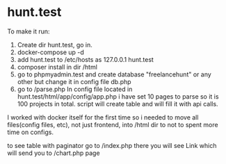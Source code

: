 # hunt.test

To make it run:
1. Create dir hunt.test, go in.
2. docker-compose up -d
3. add hunt.test to /etc/hosts as 127.0.0.1  hunt.test
4. composer install in dir /html
5. go to phpmyadmin.test and create database "freelancehunt" or any other but change it in config file db.php
6. go to /parse.php
  In config file located in hunt.test/html/app/config/app.php i have set 10 pages to parse so it is 100 projects in total. script will create table and will fill it with api calls.

I worked with docker itself for the first time so i needed to move all files(config files, etc), not just frontend, into /html dir to not to spent more time on configs. 

to see table with paginator go to /index.php
there you will see Link which will send you to /chart.php page
